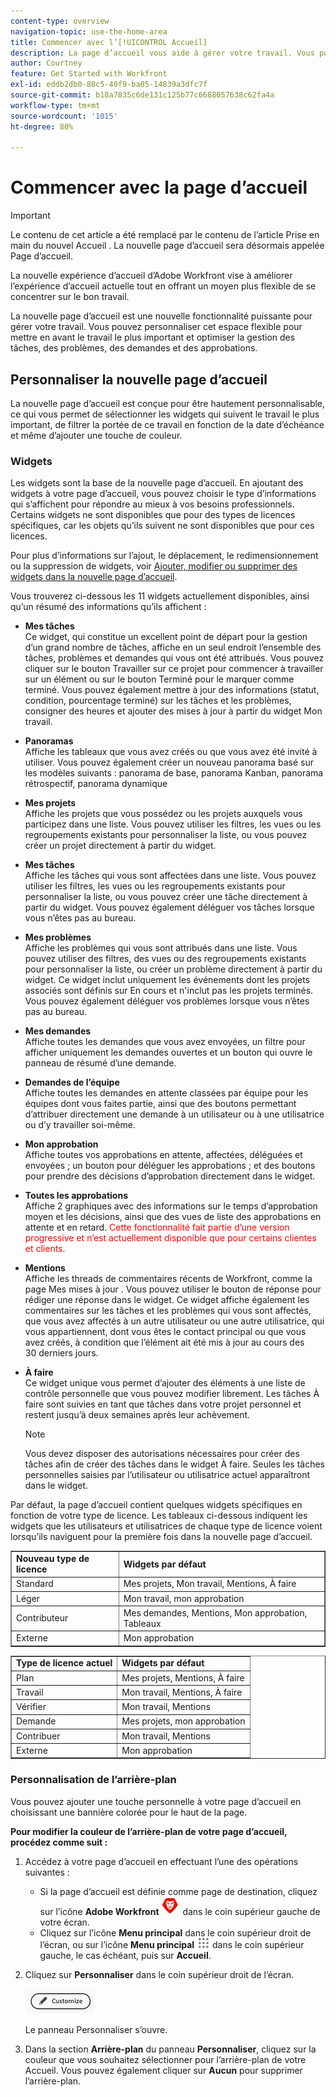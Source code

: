 ```yaml
---
content-type: overview
navigation-topic: use-the-home-area
title: Commencer avec l’[!UICONTROL Accueil]
description: La page d’accueil vous aide à gérer votre travail. Vous pouvez personnaliser cet espace flexible pour mettre en avant le travail le plus important et optimiser la gestion des tâches, des problèmes, des demandes et des approbations.
author: Courtney
feature: Get Started with Workfront
exl-id: eddb2db0-88c5-40f9-ba05-14839a3dfc7f
source-git-commit: b18a7835c6de131c125b77c6688057638c62fa4a
workflow-type: tm+mt
source-wordcount: '1015'
ht-degree: 80%

---
```


# Commencer avec la page d’accueil

<!--Audited: 12/2023-->

>[!IMPORTANT]
>
>Le contenu de cet article a été remplacé par le contenu de l’article Prise en main du nouvel Accueil . La nouvelle page d’accueil sera désormais appelée Page d’accueil.

La nouvelle expérience d’accueil d’Adobe Workfront vise à améliorer l’expérience d’accueil actuelle tout en offrant un moyen plus flexible de se concentrer sur le bon travail.

La nouvelle page d’accueil est une nouvelle fonctionnalité puissante pour gérer votre travail. Vous pouvez personnaliser cet espace flexible pour mettre en avant le travail le plus important et optimiser la gestion des tâches, des problèmes, des demandes et des approbations.

## Personnaliser la nouvelle page d’accueil

La nouvelle page d’accueil est conçue pour être hautement personnalisable, ce qui vous permet de sélectionner les widgets qui suivent le travail le plus important, de filtrer la portée de ce travail en fonction de la date d’échéance et même d’ajouter une touche de couleur.

### Widgets

Les widgets sont la base de la nouvelle page d’accueil. En ajoutant des widgets à votre page d’accueil, vous pouvez choisir le type d’informations qui s’affichent pour répondre au mieux à vos besoins professionnels. Certains widgets ne sont disponibles que pour des types de licences spécifiques, car les objets qu’ils suivent ne sont disponibles que pour ces licences.

Pour plus d’informations sur l’ajout, le déplacement, le redimensionnement ou la suppression de widgets, voir [Ajouter, modifier ou supprimer des widgets dans la nouvelle page d’accueil](/help/quicksilver/workfront-basics/using-home/using-the-home-area/add-edit-remove-widgets-in-new-home.md).

Vous trouverez ci-dessous les 11 widgets actuellement disponibles, ainsi qu’un résumé des informations qu’ils affichent :

* **Mes tâches**\
    Ce widget, qui constitue un excellent point de départ pour la gestion d’un grand nombre de tâches, affiche en un seul endroit l’ensemble des tâches, problèmes et demandes qui vous ont été attribués. Vous pouvez cliquer sur le bouton Travailler sur ce projet pour commencer à travailler sur un élément ou sur le bouton Terminé pour le marquer comme terminé. Vous pouvez également mettre à jour des informations (statut, condition, pourcentage terminé) sur les tâches et les problèmes, consigner des heures et ajouter des mises à jour à partir du widget Mon travail.

* **Panoramas**\
    Affiche les tableaux que vous avez créés ou que vous avez été invité à utiliser. Vous pouvez également créer un nouveau panorama basé sur les modèles suivants : panorama de base, panorama Kanban, panorama rétrospectif, panorama dynamique

* **Mes projets**\
    Affiche les projets que vous possédez ou les projets auxquels vous participez dans une liste. Vous pouvez utiliser les filtres, les vues ou les regroupements existants pour personnaliser la liste, ou vous pouvez créer un projet directement à partir du widget.

* **Mes tâches**\
    Affiche les tâches qui vous sont affectées dans une liste. Vous pouvez utiliser les filtres, les vues ou les regroupements existants pour personnaliser la liste, ou vous pouvez créer une tâche directement à partir du widget. Vous pouvez également déléguer vos tâches lorsque vous n’êtes pas au bureau.

* **Mes problèmes**\
    Affiche les problèmes qui vous sont attribués dans une liste. Vous pouvez utiliser des filtres, des vues ou des regroupements existants pour personnaliser la liste, ou créer un problème directement à partir du widget. Ce widget inclut uniquement les événements dont les projets associés sont définis sur En cours et n&#39;inclut pas les projets terminés. Vous pouvez également déléguer vos problèmes lorsque vous n’êtes pas au bureau.

* **Mes demandes**\
    Affiche toutes les demandes que vous avez envoyées, un filtre pour afficher uniquement les demandes ouvertes et un bouton qui ouvre le panneau de résumé d’une demande.

* **Demandes de l’équipe**\
    Affiche toutes les demandes en attente classées par équipe pour les équipes dont vous faites partie, ainsi que des boutons permettant d’attribuer directement une demande à un utilisateur ou à une utilisatrice ou d’y travailler soi-même.

* **Mon approbation**\
    Affiche toutes vos approbations en attente, affectées, déléguées et envoyées ; un bouton pour déléguer les approbations ; et des boutons pour prendre des décisions d’approbation directement dans le widget.

* **Toutes les approbations**\
        Affiche 2 graphiques avec des informations sur le temps d’approbation moyen et les décisions, ainsi que des vues de liste des approbations en attente et en retard. <span style="color: #ff0000;">Cette fonctionnalité fait partie d’une version progressive et n’est actuellement disponible que pour certains clientes et clients.</span>

* **Mentions**\
    Affiche les threads de commentaires récents de Workfront, comme la page Mes mises à jour . Vous pouvez utiliser le bouton de réponse pour rédiger une réponse dans le widget. Ce widget affiche également les commentaires sur les tâches et les problèmes qui vous sont affectés, que vous avez affectés à un autre utilisateur ou une autre utilisatrice, qui vous appartiennent, dont vous êtes le contact principal ou que vous avez créés, à condition que l’élément ait été mis à jour au cours des 30 derniers jours.

* **À faire**\
    Ce widget unique vous permet d’ajouter des éléments à une liste de contrôle personnelle que vous pouvez modifier librement. Les tâches À faire sont suivies en tant que tâches dans votre projet personnel et restent jusqu’à deux semaines après leur achèvement.

  >[!NOTE]
  >
  >Vous devez disposer des autorisations nécessaires pour créer des tâches afin de créer des tâches dans le widget À faire. Seules les tâches personnelles saisies par l’utilisateur ou utilisatrice actuel apparaîtront dans le widget.

Par défaut, la page d’accueil contient quelques widgets spécifiques en fonction de votre type de licence. Les tableaux ci-dessous indiquent les widgets que les utilisateurs et utilisatrices de chaque type de licence voient lorsqu’ils naviguent pour la première fois dans la nouvelle page d’accueil.

<table border="1" class="inlineTable">
    <tr>
        <td><b>Nouveau type de licence</b></td>
        <td><b>Widgets par défaut</b></td>
    </tr>
    <tr>
        <td>Standard</td>
        <td>Mes projets, Mon travail, Mentions, À faire</td>
    </tr>
    <tr>
        <td>Léger</td>
        <td>Mon travail, mon approbation</td>
    </tr>
    <tr>
        <td>Contributeur</td>
        <td>Mes demandes, Mentions, Mon approbation, Tableaux</td>
    </tr>
    <tr>
        <td>Externe</td>
        <td>Mon approbation</td>
    </tr>
</table>

<table border="1" class="inlineTable">
    <tr>
        <td><b>Type de licence actuel</b></td>
        <td><b>Widgets par défaut</b></td>
    </tr>
    <tr>
        <td>Plan</td>
        <td>Mes projets, Mentions, À faire</td>
    </tr>
    <tr>
        <td>Travail</td>
        <td>Mon travail, Mentions, À faire</td>
    </tr>
    <tr>
        <td>Vérifier</td>
        <td>Mon travail, Mentions</td>
    </tr>
    <tr>
        <td>Demande</td>
        <td>Mes projets, mon approbation</td>
    </tr>
    <tr>
        <td>Contribuer</td>
        <td>Mon travail, Mentions</td>
    </tr>
    <tr>
        <td>Externe</td>
        <td>Mon approbation</td>
    </tr>
</table>

### Personnalisation de l’arrière-plan

Vous pouvez ajouter une touche personnelle à votre page d’accueil en choisissant une bannière colorée pour le haut de la page.

**Pour modifier la couleur de l’arrière-plan de votre page d’accueil, procédez comme suit :**

1. Accédez à votre page d’accueil en effectuant l’une des opérations suivantes :

   * Si la page d’accueil est définie comme page de destination, cliquez sur l’icône **Adobe Workfront** ![Icône Adobe Workfront](assets/home-icon-30x29.png) dans le coin supérieur gauche de votre écran.
   * Cliquez sur l’icône **Menu principal** dans le coin supérieur droit de l’écran, ou sur l’icône **Menu principal** ![Icône Menu principal](assets/main-menu-icon.png) dans le coin supérieur gauche, le cas échéant, puis sur **Accueil**.

1. Cliquez sur **Personnaliser** dans le coin supérieur droit de l’écran.

   ![Bouton Personnaliser](assets/customize-button.png)

   Le panneau Personnaliser s’ouvre.

1. Dans la section **Arrière-plan** du panneau **Personnaliser**, cliquez sur la couleur que vous souhaitez sélectionner pour l’arrière-plan de votre Accueil. Vous pouvez également cliquer sur **Aucun** pour supprimer l’arrière-plan.















<!--
Home helps you manage your work. You can customize this flexible space to highlight the work that is most important to you and streamline your task, issue, request, and approval management.

## Customize Home

Home is designed to be highly customizable, allowing you to select the widgets that track your most important work, filter the scope of that work based on when it's due, and even add a splash of color.

### Background customization

You can add a bit of personal flare to your Home page by selecting a colorful banner for the top of the page.

**To change the color of your Home background:**

1. Go to your Home page, by doing one of the following: 

    * If Home is set as your landing page, click the **Adobe Workfront** icon ![Adobe Workfront Icon](../new-home/assets/home-icon-30x29.png) in the upper-left corner of your screen.
    * Click the **Main Menu** icon in the upper-right corner of the screen, or the **Main Menu** icon ![Main Menu Icon](../new-home/assets/main-menu-icon-left-nav.png) in the upper-left corner, if available, then click **Home**.

1. Click **Customize** at the upper-right corner of the screen.

    ![Customize Button](../new-home/assets/customize-button.png)

    The Customize panel opens. 

1. In the **Background** section of the **Customize** panel, click the color you would like to select for your Home background. You can also click **None** to remove the background.

## Manage you work

### Add Widgets

Widgets are the foundation of the new Home. By adding widgets to your Home page, you can choose the type of information that displays to best meet your work needs. Some widgets are only available to specific license types, as the objects they track are only available to those licenses. 

For information on adding, moving, resizing, or deleting widgets, see [Add, edit, or remove widgets in Home](/help/quicksilver/workfront-basics/using-home/using-the-home-area/add-edit-remove-widgets-in-new-home.md).

-->
